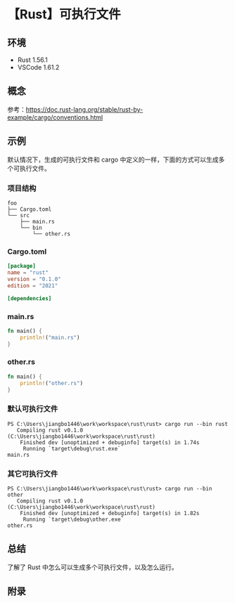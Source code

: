 # 【Rust】可执行文件

## 环境

- Rust 1.56.1
- VSCode 1.61.2

## 概念

参考：<https://doc.rust-lang.org/stable/rust-by-example/cargo/conventions.html>  

## 示例

默认情况下，生成的可执行文件和 cargo 中定义的一样，下面的方式可以生成多个可执行文件。

### 项目结构

```text
foo
├── Cargo.toml
└── src
    ├── main.rs
    └── bin
        └── other.rs
```

### Cargo.toml

```toml
[package]
name = "rust"
version = "0.1.0"
edition = "2021"

[dependencies]
```

### main.rs

```rust
fn main() {
    println!("main.rs")
}
```

### other.rs

```rust
fn main() {
    println!("other.rs")
}
```

### 默认可执行文件

```text
PS C:\Users\jiangbo1446\work\workspace\rust\rust> cargo run --bin rust
   Compiling rust v0.1.0 (C:\Users\jiangbo1446\work\workspace\rust\rust)
    Finished dev [unoptimized + debuginfo] target(s) in 1.74s
     Running `target\debug\rust.exe`
main.rs
```

### 其它可执行文件

```text
PS C:\Users\jiangbo1446\work\workspace\rust\rust> cargo run --bin other
   Compiling rust v0.1.0 (C:\Users\jiangbo1446\work\workspace\rust\rust)
    Finished dev [unoptimized + debuginfo] target(s) in 1.82s
     Running `target\debug\other.exe`
other.rs
```

## 总结

了解了 Rust 中怎么可以生成多个可执行文件，以及怎么运行。

## 附录
